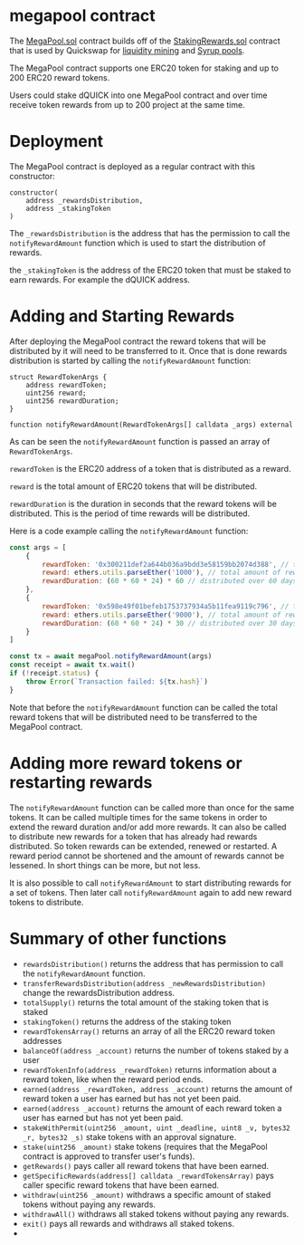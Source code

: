 # megapool contract
The [MegaPool.sol](https://github.com/QuickSwap/megapool/blob/main/contracts/MegaPool.sol) contract builds off of the [StakingRewards.sol](https://github.com/QuickSwap/quickswap-core/blob/master/contracts/staking/StakingRewards.sol) contract that is used by Quickswap for [liquidity mining](https://quickswap.exchange/#/quick) and [Syrup pools](https://quickswap.exchange/#/syrup).

The MegaPool contract supports one ERC20 token for staking and up to 200 ERC20 reward tokens.

Users could stake dQUICK into one MegaPool contract and over time receive token rewards from up to 200 project at the same time.


# Deployment

The MegaPool contract is deployed as a regular contract with this constructor:

```Solidity
constructor(
    address _rewardsDistribution,
    address _stakingToken
)
```

The `_rewardsDistribution` is the address that has the permission to call the `notifyRewardAmount` function which is used to start the distribution of rewards.

the `_stakingToken` is the address of the ERC20 token that must be staked to earn rewards. For example the dQUICK address.

# Adding and Starting Rewards

After deploying the MegaPool contract the reward tokens that will be distributed by it will need to be transferred to it. Once that is done rewards distribution is started by calling the `notifyRewardAmount` function:

```Solidity
struct RewardTokenArgs {
    address rewardToken;
    uint256 reward; 
    uint256 rewardDuration;
}

function notifyRewardAmount(RewardTokenArgs[] calldata _args) external
```

As can be seen the `notifyRewardAmount` function is passed an array of `RewardTokenArgs`.

`rewardToken` is the ERC20 address of a token that is distributed as a reward.

`reward` is the total amount of ERC20 tokens that will be distributed.

`rewardDuration` is the duration in seconds that the reward tokens will be distributed. This is the period of time rewards will be distributed.

Here is a code example calling the `notifyRewardAmount` function:

```javascript
const args = [
    {
        rewardToken: '0x300211def2a644b036a9bdd3e58159bb2074d388', // token address
        reward: ethers.utils.parseEther('1000'), // total amount of rewards
        rewardDuration: (60 * 60 * 24) * 60 // distributed over 60 days
    },
    {
        rewardToken: '0x598e49f01befeb1753737934a5b11fea9119c796', // token address
        reward: ethers.utils.parseEther('9000'), // total amount of rewards
        rewardDuration: (60 * 60 * 24) * 30 // distributed over 30 days
    }
]

const tx = await megaPool.notifyRewardAmount(args)
const receipt = await tx.wait()
if (!receipt.status) {
    throw Error(`Transaction failed: ${tx.hash}`)
}
```

Note that before the `notifyRewardAmount` function can be called the total reward tokens that will be distributed need to be transferred to the MegaPool contract.

# Adding more reward tokens or restarting rewards

The `notifyRewardAmount` function can be called more than once for the same tokens. It can be called multiple times for the same tokens in order to extend the reward duration and/or add more rewards. It can also be called to distribute new rewards for a token that has already had rewards distributed. So token rewards can be extended, renewed or restarted. A reward period cannot be shortened and the amount of rewards cannot be lessened. In short things can be more, but not less.

It is also possible to call `notifyRewardAmount` to start distributing rewards for a set of tokens.  Then later call `notifyRewardAmount` again to add new reward tokens to distribute.


# Summary of other functions

* `rewardsDistribution()` returns the address that has permission to call the `notifyRewardAmount` function.
* `transferRewardsDistribution(address _newRewardsDistribution)` change the rewardsDistribution address.
* `totalSupply()` returns the total amount of the staking token that is staked 
* `stakingToken()` returns the address of the staking token
* `rewardTokensArray()` returns an array of all the ERC20 reward token addresses
* `balanceOf(address _account)` returns the number of tokens staked by a user
* `rewardTokenInfo(address _rewardToken)` returns information about a reward token, like when the reward period ends.
* `earned(address _rewardToken, address _account)` returns the amount of reward token a user has earned but has not yet been paid.
* `earned(address _account)` returns the amount of each reward token a user has earned but has not yet been paid.
* `stakeWithPermit(uint256 _amount, uint _deadline, uint8 _v, bytes32 _r, bytes32 _s)` stake tokens with an approval signature.
* `stake(uint256 _amount)` stake tokens (requires that the MegaPool contract is approved to transfer user's funds).
* `getRewards()` pays caller all reward tokens that have been earned.
* `getSpecificRewards(address[] calldata _rewardTokensArray)` pays caller specific reward tokens that have been earned.
* `withdraw(uint256 _amount)` withdraws a specific amount of staked tokens without paying any rewards.
* `withdrawAll()` withdraws all staked tokens without paying any rewards.
* `exit()` pays all rewards and withdraws all staked tokens.
* 





